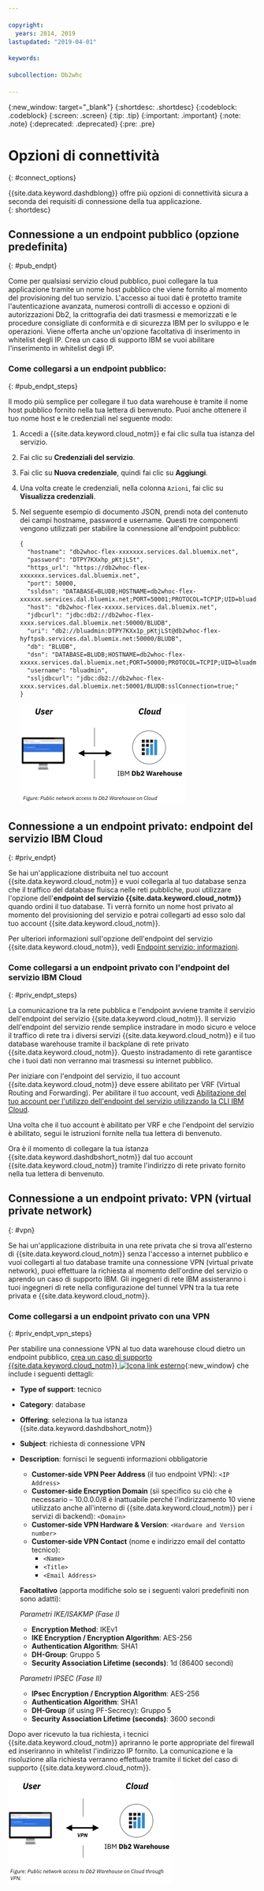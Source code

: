 ```yaml
---

copyright:
  years: 2014, 2019
lastupdated: "2019-04-01"

keywords:

subcollection: Db2whc

---
```


<!-- Attribute definitions --> 
{:new_window: target="_blank"}
{:shortdesc: .shortdesc}
{:codeblock: .codeblock}
{:screen: .screen}
{:tip: .tip}
{:important: .important}
{:note: .note}
{:deprecated: .deprecated}
{:pre: .pre}

# Opzioni di connettività
{: #connect_options}

{{site.data.keyword.dashdblong}} offre più opzioni di connettività sicura a seconda dei requisiti di connessione della tua applicazione.  
{: shortdesc}

## Connessione a un endpoint pubblico (opzione predefinita)
{: #pub_endpt}

Come per qualsiasi servizio cloud pubblico, puoi collegare la tua applicazione tramite un nome host pubblico che viene fornito al momento del provisioning del tuo servizio. L'accesso ai tuoi dati è protetto tramite l'autenticazione avanzata, numerosi controlli di accesso e opzioni di autorizzazioni Db2, la crittografia dei dati trasmessi e memorizzati e le procedure consigliate di conformità e di sicurezza IBM per lo sviluppo e le operazioni. Viene offerta anche un'opzione facoltativa di inserimento in whitelist degli IP. Crea un caso di supporto IBM se vuoi abilitare l'inserimento in whitelist degli IP. 

### Come collegarsi a un endpoint pubblico:
{: #pub_endpt_steps}

Il modo più semplice per collegare il tuo data warehouse è tramite il nome host pubblico fornito nella tua lettera di benvenuto. Puoi anche ottenere il tuo nome host e le credenziali nel seguente modo: 

1. Accedi a {{site.data.keyword.cloud_notm}} e fai clic sulla tua istanza del servizio. 
2. Fai clic su **Credenziali del servizio**.
3. Fai clic su **Nuova credenziale**, quindi fai clic su **Aggiungi**.
4. Una volta create le credenziali, nella colonna `Azioni`, fai clic su **Visualizza credenziali**.
5. Nel seguente esempio di documento JSON, prendi nota del contenuto dei campi hostname, password e username. Questi tre componenti vengono utilizzati per stabilire la connessione all'endpoint pubblico: 

   ```
   {
     "hostname": "db2whoc-flex-xxxxxxx.services.dal.bluemix.net",
     "password": "DTPY7KXxhp_pKtjLSt",
     "https_url": "https://db2whoc-flex-xxxxxxx.services.dal.bluemix.net",
     "port": 50000,
     "ssldsn": "DATABASE=BLUDB;HOSTNAME=db2whoc-flex-xxxxxx.services.dal.bluemix.net;PORT=50001;PROTOCOL=TCPIP;UID=bluadmin;PWD=DTPY7KXWxhp_pKtjLSt;Security=SSL;",
     "host": "db2whoc-flex-xxxxx.services.dal.bluemix.net",
     "jdbcurl": "jdbc:db2://db2whoc-flex-xxxx.services.dal.bluemix.net:50000/BLUDB",
     "uri": "db2://bluadmin:DTPY7KXx1p_pKtjLSt@db2whoc-flex-hyftpsb.services.dal.bluemix.net:50000/BLUDB",
     "db": "BLUDB",
     "dsn": "DATABASE=BLUDB;HOSTNAME=db2whoc-flex-xxxxx.services.dal.bluemix.net;PORT=50000;PROTOCOL=TCPIP;UID=bluadmin;PWD=DTPYZunlWxhp_pKtjLSt;",
     "username": "bluadmin",
     "ssljdbcurl": "jdbc:db2://db2whoc-flex-xxxx.services.dal.bluemix.net:50001/BLUDB:sslConnection=true;"
   }

   ```

   ![Accesso di rete pubblico a {{site.data.keyword.cloud_notm}}](images/public_connection.png)

## Connessione a un endpoint privato: endpoint del servizio IBM Cloud
{: #priv_endpt}

Se hai un'applicazione distribuita nel tuo account {{site.data.keyword.cloud_notm}} e vuoi collegarla al tuo database senza che il traffico del database fluisca nelle reti pubbliche, puoi utilizzare l'opzione dell'**endpoint del servizio {{site.data.keyword.cloud_notm}}** quando ordini il tuo database. Ti verrà fornito un nome host privato al momento del provisioning del servizio e potrai collegarti ad esso solo dal tuo account {{site.data.keyword.cloud_notm}}.  

Per ulteriori informazioni sull'opzione dell'endpoint del servizio {{site.data.keyword.cloud_notm}}, vedi [Endpoint servizio: informazioni](/docs/services/service-endpoint?topic=service-endpoint-about#about).


### Come collegarsi a un endpoint privato con l'endpoint del servizio IBM Cloud 
{: #priv_endpt_steps}

La comunicazione tra la rete pubblica e l'endpoint avviene tramite il servizio dell'endpoint del servizio {{site.data.keyword.cloud_notm}}. Il servizio dell'endpoint del servizio rende semplice instradare in modo sicuro e veloce il traffico di rete tra i diversi servizi {{site.data.keyword.cloud_notm}} e il tuo database warehouse tramite il backplane di rete privato {{site.data.keyword.cloud_notm}}. Questo instradamento di rete garantisce che i tuoi dati non verranno mai trasmessi su internet pubblico.  

Per iniziare con l'endpoint del servizio, il tuo account {{site.data.keyword.cloud_notm}} deve essere abilitato per VRF (Virtual Routing and Forwarding). Per abilitare il tuo account, vedi [Abilitazione del tuo account per l'utilizzo dell'endpoint del servizio utilizzando la CLI IBM Cloud](/docs/services/service-endpoint?topic=service-endpoint-getting-started#cs_cli_install_steps).

Una volta che il tuo account è abilitato per VRF e che l'endpoint del servizio è abilitato, segui le istruzioni fornite nella tua lettera di benvenuto. 

Ora è il momento di collegare la tua istanza {{site.data.keyword.dashdbshort_notm}} dal tuo account {{site.data.keyword.cloud_notm}} tramite l'indirizzo di rete privato fornito nella tua lettera di benvenuto. 

## Connessione a un endpoint privato: VPN (virtual private network)
{: #vpn}

Se hai un'applicazione distribuita in una rete privata che si trova all'esterno di {{site.data.keyword.cloud_notm}} senza l'accesso a internet pubblico e vuoi collegarti al tuo database tramite una connessione VPN (virtual private network), puoi effettuare la richiesta al momento dell'ordine del servizio o aprendo un caso di supporto IBM. Gli ingegneri di rete IBM assisteranno i tuoi ingegneri di rete nella configurazione del tunnel VPN tra la tua rete privata e {{site.data.keyword.cloud_notm}}.

### Come collegarsi a un endpoint privato con una VPN
{: #priv_endpt_vpn_steps}

Per stabilire una connessione VPN al tuo data warehouse cloud dietro un endpoint pubblico, [crea un caso di supporto {{site.data.keyword.cloud_notm}} ![Icona link esterno](../../icons/launch-glyph.svg "Icona link esterno")](https://cloud.ibm.com/unifiedsupport/cases/add){:new_window} che include i seguenti dettagli: 

* **Type of support**: tecnico 
* **Category**: database 
* **Offering**: seleziona la tua istanza {{site.data.keyword.dashdbshort_notm}} 
* **Subject**: richiesta di connessione VPN 
* **Description**: fornisci le seguenti informazioni obbligatorie
  * **Customer-side VPN Peer Address** (il tuo endpoint VPN): `<IP Address>`
  * **Customer-side Encryption Domain** (sii specifico su ciò che è necessario – 10.0.0.0/8 è inattuabile perché l'indirizzamento 10 viene utilizzato anche all'interno di {{site.data.keyword.cloud_notm}} per i servizi di backend): `<Domain>`
  * **Customer-side VPN Hardware & Version**: `<Hardware and Version number>`
  * **Customer-side VPN Contact** (nome e indirizzo email del contatto tecnico): 
    * `<Name>` 
    * `<Title>` 
    * `<Email Address>`

  **Facoltativo** (apporta modifiche solo se i seguenti valori predefiniti non sono adatti):

  *Parametri IKE/ISAKMP (Fase I)*

  * **Encryption Method**: IKEv1
  * **IKE Encryption / Encryption Algorithm**: AES-256
  * **Authentication Algorithm**: SHA1
  * **DH-Group**: Gruppo 5
  * **Security Association Lifetime (seconds)**: 1d (86400 secondi)

  *Parametri IPSEC (Fase II)*

  * **IPsec Encryption / Encryption Algorithm**: AES-256
  * **Authentication Algorithm**: SHA1
  * **DH-Group** (if using PF-Secrecy): Gruppo 5
  * **Security Association Lifetime (seconds)**: 3600 secondi

Dopo aver ricevuto la tua richiesta, i tecnici {{site.data.keyword.cloud_notm}} apriranno le porte appropriate del firewall ed inseriranno in whitelist l'indirizzo IP fornito. La comunicazione e la risoluzione alla richiesta verranno effettuate tramite il ticket del caso di supporto {{site.data.keyword.cloud_notm}}.

![Accesso di rete pubblico a {{site.data.keyword.cloud_notm}}](images/public_connection_vpn.png)
